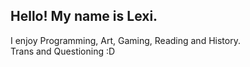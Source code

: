 ## Hello! My name is Lexi.
I enjoy Programming, Art, Gaming, Reading and History. <br>
Trans and Questioning :D

